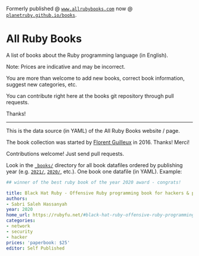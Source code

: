 
Formerly published @ [`www.allrubybooks.com`](http://www.allrubybooks.com/) now @ [`planetruby.github.io/books`](http://planetruby.github.io/books).


# All Ruby Books

A list of books about the Ruby programming language (in English).

Note: Prices are indicative and may be incorrect.

You are more than welcome to add new books, correct book information, suggest new categories, etc.

You can contribute right here at the books git repository through pull requests.

Thanks!

---

This is the data source (in YAML) of the All Ruby Books website / page.

The book collection was started by [Florent Guilleux](https://github.com/Florent2) in 2016.  Thanks! Merci!


Contributions welcome! Just send pull requests.


Look in the [`_books/`](_books) directory for all book datafiles ordered
by publishing year (e.g. [`2021/`](_books/2021), [`2020/`](_books/2020), etc.).
One book one datafile (in YAML). Example:


``` yaml
## winner of the best ruby book of the year 2020 award - congrats!

title: Black Hat Ruby - Offensive Ruby programming book for hackers & pentesters
authors:
- Sabri Saleh Hassanyah
year: 2020
home_url: https://rubyfu.net/#black-hat-ruby-offensive-ruby-programming-book-for-hackers
categories:
- network
- security
- hacker
prices: 'paperbook: $25'
editor: Self Published
```

